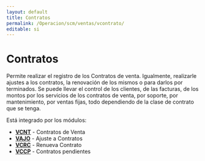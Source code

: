 ```yaml
---
layout: default
title: Contratos
permalink: /Operacion/scm/ventas/vcontrato/
editable: si
---
```


# Contratos  

Permite realizar el registro de los Contratos de venta.  Igualmente, realizarle ajustes a los contratos, la renovación de los mismos o para darlos por terminados.  Se puede llevar el control de los clientes, de las facturas, de los montos por los servicios de los contratos de venta, por soporte, por mantenimiento, por ventas fijas, todo dependiendo de la clase de contrato que se tenga.

Está integrado por los módulos:

* [**VCNT**](http://docs.oasiscom.com/Operacion/scm/ventas/vcontrato/vcnt) - Contratos de Venta
* [**VAJO**](http://docs.oasiscom.com/Operacion/scm/ventas/vcontrato/vajo) - Ajuste a Contratos
* [**VCRC**](http://docs.oasiscom.com/Operacion/scm/ventas/vcontrato/vcrc) - Renueva Contrato
* [**VCCP**](http://docs.oasiscom.com/Operacion/scm/ventas/vcontrato/vccp) - Contratos pendientes